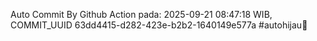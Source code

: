 Auto Commit By Github Action pada: 2025-09-21 08:47:18 WIB, COMMIT_UUID 63dd4415-d282-423e-b2b2-1640149e577a #autohijau🗿
